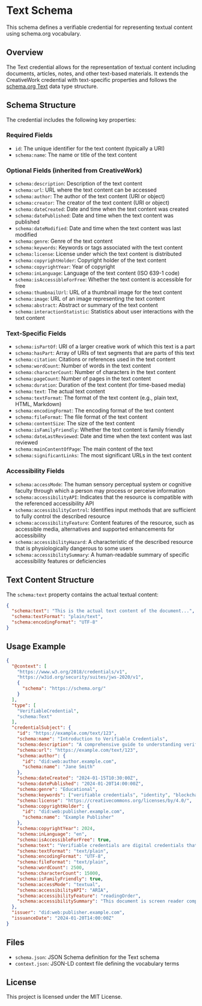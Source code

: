 # Text Schema

This schema defines a verifiable credential for representing textual content using schema.org vocabulary.

## Overview

The Text credential allows for the representation of textual content including documents, articles, notes, and other text-based materials. It extends the CreativeWork credential with text-specific properties and follows the [schema.org Text](https://schema.org/Text) data type structure.

## Schema Structure

The credential includes the following key properties:

### Required Fields
- `id`: The unique identifier for the text content (typically a URI)
- `schema:name`: The name or title of the text content

### Optional Fields (inherited from CreativeWork)
- `schema:description`: Description of the text content
- `schema:url`: URL where the text content can be accessed
- `schema:author`: The author of the text content (URI or object)
- `schema:creator`: The creator of the text content (URI or object)
- `schema:dateCreated`: Date and time when the text content was created
- `schema:datePublished`: Date and time when the text content was published
- `schema:dateModified`: Date and time when the text content was last modified
- `schema:genre`: Genre of the text content
- `schema:keywords`: Keywords or tags associated with the text content
- `schema:license`: License under which the text content is distributed
- `schema:copyrightHolder`: Copyright holder of the text content
- `schema:copyrightYear`: Year of copyright
- `schema:inLanguage`: Language of the text content (ISO 639-1 code)
- `schema:isAccessibleForFree`: Whether the text content is accessible for free
- `schema:thumbnailUrl`: URL of a thumbnail image for the text content
- `schema:image`: URL of an image representing the text content
- `schema:abstract`: Abstract or summary of the text content
- `schema:interactionStatistic`: Statistics about user interactions with the text content

### Text-Specific Fields
- `schema:isPartOf`: URI of a larger creative work of which this text is a part
- `schema:hasPart`: Array of URIs of text segments that are parts of this text
- `schema:citation`: Citations or references used in the text content
- `schema:wordCount`: Number of words in the text content
- `schema:characterCount`: Number of characters in the text content
- `schema:pageCount`: Number of pages in the text content
- `schema:duration`: Duration of the text content (for time-based media)
- `schema:text`: The actual text content
- `schema:textFormat`: The format of the text content (e.g., plain text, HTML, Markdown)
- `schema:encodingFormat`: The encoding format of the text content
- `schema:fileFormat`: The file format of the text content
- `schema:contentSize`: The size of the text content
- `schema:isFamilyFriendly`: Whether the text content is family friendly
- `schema:dateLastReviewed`: Date and time when the text content was last reviewed
- `schema:mainContentOfPage`: The main content of the text
- `schema:significantLinks`: The most significant URLs in the text content

### Accessibility Fields
- `schema:accessMode`: The human sensory perceptual system or cognitive faculty through which a person may process or perceive information
- `schema:accessibilityAPI`: Indicates that the resource is compatible with the referenced accessibility API
- `schema:accessibilityControl`: Identifies input methods that are sufficient to fully control the described resource
- `schema:accessibilityFeature`: Content features of the resource, such as accessible media, alternatives and supported enhancements for accessibility
- `schema:accessibilityHazard`: A characteristic of the described resource that is physiologically dangerous to some users
- `schema:accessibilitySummary`: A human-readable summary of specific accessibility features or deficiencies

## Text Content Structure

The `schema:text` property contains the actual textual content:

```json
{
  "schema:text": "This is the actual text content of the document...",
  "schema:textFormat": "plain/text",
  "schema:encodingFormat": "UTF-8"
}
```

## Usage Example

```json
{
  "@context": [
    "https://www.w3.org/2018/credentials/v1",
    "https://w3id.org/security/suites/jws-2020/v1",
    {
      "schema": "https://schema.org/"
    }
  ],
  "type": [
    "VerifiableCredential",
    "schema:Text"
  ],
  "credentialSubject": {
    "id": "https://example.com/text/123",
    "schema:name": "Introduction to Verifiable Credentials",
    "schema:description": "A comprehensive guide to understanding verifiable credentials",
    "schema:url": "https://example.com/text/123",
    "schema:author": {
      "id": "did:web:author.example.com",
      "schema:name": "Jane Smith"
    },
    "schema:dateCreated": "2024-01-15T10:30:00Z",
    "schema:datePublished": "2024-01-20T14:00:00Z",
    "schema:genre": "Educational",
    "schema:keywords": ["verifiable credentials", "identity", "blockchain"],
    "schema:license": "https://creativecommons.org/licenses/by/4.0/",
    "schema:copyrightHolder": {
      "id": "did:web:publisher.example.com",
      "schema:name": "Example Publisher"
    },
    "schema:copyrightYear": 2024,
    "schema:inLanguage": "en",
    "schema:isAccessibleForFree": true,
    "schema:text": "Verifiable credentials are digital credentials that can be cryptographically verified...",
    "schema:textFormat": "text/plain",
    "schema:encodingFormat": "UTF-8",
    "schema:fileFormat": "text/plain",
    "schema:wordCount": 2500,
    "schema:characterCount": 15000,
    "schema:isFamilyFriendly": true,
    "schema:accessMode": "textual",
    "schema:accessibilityAPI": "ARIA",
    "schema:accessibilityFeature": "readingOrder",
    "schema:accessibilitySummary": "This document is screen reader compatible and includes proper heading structure."
  },
  "issuer": "did:web:publisher.example.com",
  "issuanceDate": "2024-01-20T14:00:00Z"
}
```

## Files

- `schema.json`: JSON Schema definition for the Text schema
- `context.json`: JSON-LD context file defining the vocabulary terms

## License

This project is licensed under the MIT License. 